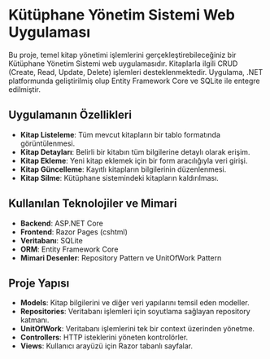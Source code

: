 # Kütüphane Yönetim Sistemi Web Uygulaması

Bu proje, temel kitap yönetimi işlemlerini gerçekleştirebileceğiniz bir Kütüphane Yönetim Sistemi web uygulamasıdır. Kitaplarla ilgili CRUD (Create, Read, Update, Delete) işlemleri desteklenmektedir. Uygulama, .NET platformunda geliştirilmiş olup Entity Framework Core ve SQLite ile entegre edilmiştir.

## Uygulamanın Özellikleri
- **Kitap Listeleme**: Tüm mevcut kitapların bir tablo formatında görüntülenmesi.
- **Kitap Detayları**: Belirli bir kitabın tüm bilgilerine detaylı olarak erişim.
- **Kitap Ekleme**: Yeni kitap eklemek için bir form aracılığıyla veri girişi.
- **Kitap Güncelleme**: Kayıtlı kitapların bilgilerinin düzenlenmesi.
- **Kitap Silme**: Kütüphane sistemindeki kitapların kaldırılması.

## Kullanılan Teknolojiler ve Mimari
- **Backend**: ASP.NET Core
- **Frontend**: Razor Pages (cshtml)
- **Veritabanı**: SQLite
- **ORM**: Entity Framework Core
- **Mimari Desenler**: Repository Pattern ve UnitOfWork Pattern

## Proje Yapısı
- **Models**: Kitap bilgilerini ve diğer veri yapılarını temsil eden modeller.
- **Repositories**: Veritabanı işlemleri için soyutlama sağlayan repository katmanı.
- **UnitOfWork**: Veritabanı işlemlerini tek bir context üzerinden yönetme.
- **Controllers**: HTTP isteklerini yöneten kontrolörler.
- **Views**: Kullanıcı arayüzü için Razor tabanlı sayfalar.
